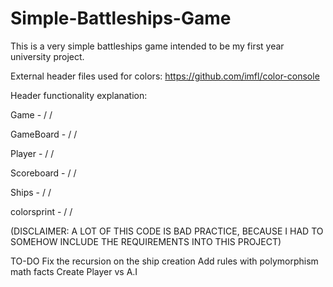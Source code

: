 # Simple-Battleships-Game
This is a very simple battleships game intended to be my first year university project.

External header files used for colors:
https://github.com/imfl/color-console


Header functionality explanation:

Game - / /

GameBoard - / /

Player - / /

Scoreboard - / /

Ships - / /

colorsprint - / /

(DISCLAIMER: A LOT OF THIS CODE IS BAD PRACTICE, BECAUSE I HAD TO SOMEHOW INCLUDE THE REQUIREMENTS INTO THIS PROJECT)

TO-DO
Fix the recursion on the ship creation
Add rules with polymorphism math facts
Create Player vs A.I
